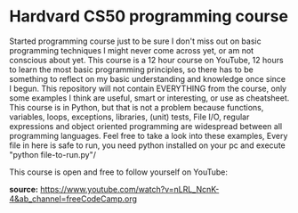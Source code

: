 # Hardvard CS50 programming course

Started programming course just to be sure I don't miss out on basic programming techniques I might never come across yet, or am not conscious about yet. This course is a 12 hour course on YouTube, 12 hours to learn the most basic programming principles, so there has to be something to reflect on my basic understanding and knowledge once since I begun. This repository will not contain EVERYTHING from the course, only some examples I think are useful, smart or interesting, or use as cheatsheet. This course is in Python, but that is not a problem because functions, variables, loops, exceptions, libraries, (unit) tests, File I/O, regular expressions and object oriented programming are widespread between all programming languages. Feel free to take a look into these examples, Every file in here is safe to run, you need python installed on your pc and execute "python file-to-run.py"/ 

This course is open and free to follow yourself on YouTube:

**source:** https://www.youtube.com/watch?v=nLRL_NcnK-4&ab_channel=freeCodeCamp.org

